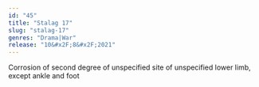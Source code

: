 ```yaml
---
id: "45"
title: "Stalag 17"
slug: "stalag-17"
genres: "Drama|War"
release: "10&#x2F;8&#x2F;2021"
---
```


Corrosion of second degree of unspecified site of unspecified lower limb, except ankle and foot

